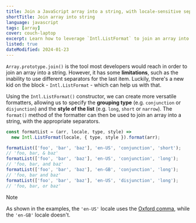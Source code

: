 ```yaml
---
title: Join a JavaScript array into a string, with locale-sensitive separators
shortTitle: Join array into string
language: javascript
tags: [array]
cover: couch-laptop
excerpt: Learn how to leverage `Intl.ListFormat` to join an array into a string, with appropriate separators.
listed: true
dateModified: 2024-01-23
---
```


`Array.prototype.join()` is the tool most developers would reach in order to join an array into a string. However, it has some **limitations**, such as the inability to use different separators for the last item. Luckily, there's a new kid on the block - `Intl.ListFormat` - which can help us with that.

Using the `Intl.ListFormat()` constructor, we can create more versatile formatters, allowing us to specify the **grouping type** (e.g. `conjunction` or `disjunction`) and the **style of the list** (e.g. `long`, `short` or `narrow`). The `format()` method of the formatter can then be used to join an array into a string, with the appropriate separators.

```js
const formatList = (arr, locale, type, style) =>
  new Intl.ListFormat(locale, { type, style }).format(arr);

formatList(['foo', 'bar', 'baz'], 'en-US', 'conjunction', 'short');
// 'foo, bar, & baz'
formatList(['foo', 'bar', 'baz'], 'en-US', 'conjunction', 'long');
// 'foo, bar, and baz'
formatList(['foo', 'bar', 'baz'], 'en-GB', 'conjunction', 'long');
// 'foo, bar and baz'
formatList(['foo', 'bar', 'baz'], 'en-US', 'disjunction', 'long');
// 'foo, bar, or baz'
```

> [!NOTE]
>
> As shown in the examples, the `'en-US'` locale uses the [Oxford comma](https://en.wikipedia.org/wiki/Serial_comma), while the `'en-GB'` locale doesn't.
